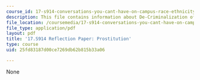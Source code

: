 ```yaml
---
course_id: 17-s914-conversations-you-cant-have-on-campus-race-ethnicity-gender-and-identity-spring-2012
description: This file contains information about De-Criminalization of prostitution.
file_location: /coursemedia/17-s914-conversations-you-cant-have-on-campus-race-ethnicity-gender-and-identity-spring-2012/25fd83187d00ce7269db62b815b33a06_MIT17_S914S12_pros3.pdf
file_type: application/pdf
layout: pdf
title: '17.S914 Reflection Paper: Prostitution'
type: course
uid: 25fd83187d00ce7269db62b815b33a06

---
```

None
